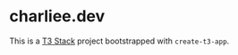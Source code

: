 # charliee.dev

This is a [T3 Stack](https://create.t3.gg/) project bootstrapped with `create-t3-app`.
